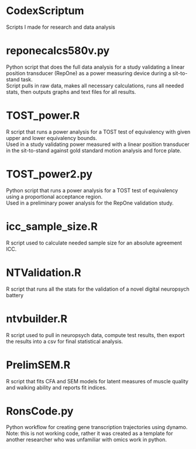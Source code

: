 # CodexScriptum  
Scripts I made for research and data analysis  

# reponecalcs580v.py  
Python script that does the full data analysis for a study validating a linear position transducer (RepOne) as a power measuring device during a sit-to-stand task.  
Script pulls in raw data, makes all necessary calculations, runs all needed stats, then outputs graphs and text files for all results.  

# TOST_power.R  
R script that runs a power analysis for a TOST test of equivalency with given upper and lower equivalency bounds.  
Used in a study validating power measured with a linear position transducer in the sit-to-stand against gold standard motion analysis and force plate.  

# TOST_power2.py  
Python script that runs a power analysis for a TOST test of equivalency using a proportional acceptance region.  
Used in a preliminary power analysis for the RepOne validation study.  

# icc_sample_size.R  
R script used to calculate needed sample size for an absolute agreement ICC.  

# NTValidation.R  
R script that runs all the stats for the validation of a novel digital neuropsych battery  

# ntvbuilder.R  
R script used to pull in neuropsych data, compute test results, then export the results into a csv for final statistical analysis.  

# PrelimSEM.R  
R script that fits CFA and SEM models for latent measures of muscle quality and walking ability and reports fit indices.  

# RonsCode.py  
Python workflow for creating gene transcription trajectories using dynamo.  
Note: this is not working code, rather it was created as a template for another researcher who was unfamiliar with omics work in python.  
